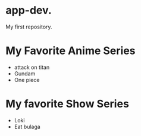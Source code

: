 # app-dev.
My first repository.

# **My Favorite Anime Series**
- attack on titan
- Gundam
- One piece

# **My favorite Show Series**
- Loki
- Eat bulaga

